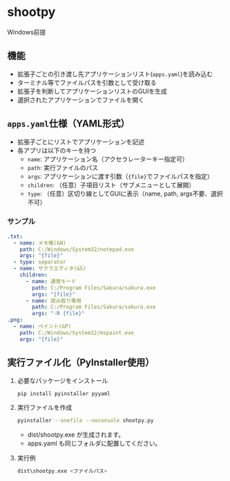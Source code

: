 # shootpy
Windows前提

## 機能
- 拡張子ごとの引き渡し先アプリケーションリスト(`apps.yaml`)を読み込む
- ターミナル等でファイルパスを引数として受け取る
- 拡張子を判断してアプリケーションリストのGUIを生成
- 選択されたアプリケーションでファイルを開く

## `apps.yaml`仕様（YAML形式）
- 拡張子ごとにリストでアプリケーションを記述
- 各アプリは以下のキーを持つ
  - `name`: アプリケーション名（アクセラレーターキー指定可）
  - `path`: 実行ファイルのパス
  - `args`: アプリケーションに渡す引数（`{file}`でファイルパスを指定）
  - `children`: （任意）子項目リスト（サブメニューとして展開）
  - `type`: （任意）区切り線としてGUIに表示（name, path, args不要、選択不可）

### サンプル
```yaml
.txt:
  - name: メモ帳(&N)
    path: C:/Windows/System32/notepad.exe
    args: "{file}"
  - type: separator
  - name: サクラエディタ(&S)
    children:
      - name: 通常モード
        path: C:/Program Files/Sakura/sakura.exe
        args: "{file}"
      - name: 読み取り専用
        path: C:/Program Files/Sakura/sakura.exe
        args: "-R {file}"
.png:
  - name: ペイント(&P)
    path: C:/Windows/System32/mspaint.exe
    args: "{file}"
```

## 実行ファイル化（PyInstaller使用）

1. 必要なパッケージをインストール
   ```sh
   pip install pyinstaller pyyaml
   ```
2. 実行ファイルを作成
   ```sh
   pyinstaller --onefile --noconsole shootpy.py
   ```
   - dist/shootpy.exe が生成されます。
   - apps.yaml も同じフォルダに配置してください。

3. 実行例
   ```sh
   dist\shootpy.exe <ファイルパス>
   ```

